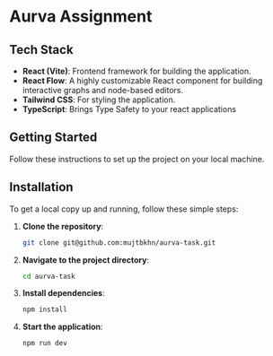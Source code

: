 # Aurva Assignment

## Tech Stack

- **React (Vite)**: Frontend framework for building the application.
- **React Flow**: A highly customizable React component for building interactive graphs and node-based editors.
- **Tailwind CSS**: For styling the application.
- **TypeScript**: Brings Type Safety to your react applications

## Getting Started

Follow these instructions to set up the project on your local machine.

## Installation

To get a local copy up and running, follow these simple steps:

1. **Clone the repository**:
    ```sh
    git clone git@github.com:mujtbkhn/aurva-task.git
    ```
2. **Navigate to the project directory**:
    ```sh
    cd aurva-task
    ```
3. **Install dependencies**:
    ```sh
    npm install
    ```
4. **Start the application**:
    ```sh
    npm run dev
    ```

